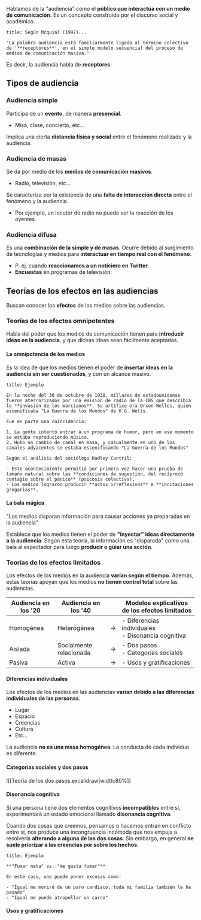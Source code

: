 Hablamos de la "audiencia" como el **público que interactúa con un medio de comunicación.** Es un concepto construido por el discurso social y académico.

```ad-quote
title: Según Mcquial (1997)...

"La palabra audiencia está familiarmente ligada al término colectivo de '**receptores**', en el simple modelo secuencial del proceso de medios de comunicación masiva."

```

Es decir, la audiencia habla de **receptores**.

## Tipos de audiencia

### Audiencia simple

Participa de un **evento**, de manera **presencial**.

- Misa, clase, concierto, etc...

Implica una cierta **distancia física y social** entre el fenómeno realizado y la audiencia.

### Audiencia de masas

Se da por medio de los **medios de comunicación masivos**.

- Radio, televisión, etc...

Se caracteriza por la existencia de una **falta de interacción directa** entre el fenómeno y la audiencia.

- Por ejemplo, un locutor de radio no puede ver la reacción de los oyentes.

### Audiencia difusa

Es una **combinación de la simple y de masas**. Ocurre debido al surgimiento de tecnologías y medios para **interactuar en tiempo real con el fenómeno**.

- P. ej. cuando **reaccionamos a un noticiero en Twitter**.
- **Encuestas** en programas de televisión.

## Teorías de los efectos en las audiencias

Buscan conocer los **efectos** de los medios sobre las audiencias.

### Teorías de los efectos omnipotentes

Habla del poder que los medios de comunicación tienen para **introducir ideas en la audiencia**, y que dichas ideas sean fácilmente aceptadas.

#### La omnipotencia de los medios

Es la idea de que los medios tienen el poder de **insertar ideas en la audiencia sin ser cuestionados**, y con un alcance masivo.

```ad-example
title: Ejemplo

En la noche del 30 de octubre de 1938, millares de estadounidense fueron aterrorizados por una emisión de radio de la CBS que describía la **invasión de los marcianos**. Su artífice era Orson Welles, quien escenificaba "La Guerra de los Mundos" de H.G. Wells.

Fue en parte una coincidencia:

1. La gente intentó entrar a un programa de humor, pero en ese momento se estaba reproduciendo música.
2. Hubo un cambio de canal en masa, y casualmente en uno de los canales adyacentes se estaba escenificando "La Guerra de los Mundos"

Según el análisis del sociólogo Hadley Cantril:

- Este acontecimiento permitió por primera vez hacer una prueba de tamaño natural sobre las **condiciones de sugestión, del recíproco contagio sobre el pánico** (psicosis colectiva).
- Los medios lograron producir **actos irreflexivos** e **incitaciones gregarias**.

```

#### La bala mágica

"Los medios disparan información para causar acciones ya preparadas en la audiencia"

Establece que los medios tienen el poder de **"inyectar" ideas directamente a la audiencia**. Según esta teoría, la información es "disparada" como una bala al espectador para luego **producir o guiar una acción**.

### Teorías de los efectos limitados

Los efectos de los medios en la audiencia **varían según el tiempo**. Además, estas teorías apoyan que los medios **no tienen control total** sobre las audiencias.

| Audiencia en los '20 | Audiencia en los '40    |       | Modelos explicativos de los efectos limitados        |
| -------------------- | ----------------------- | ----- | ---------------------------------------------------- |
| Homogénea            | Heterogénea             | $\to$ | - Diferencias individuales<br>- Disonancia cognitiva |
| Aislada              | Socialmente relacionada | $\to$ | - Dos pasos<br>- Categorías sociales                 |
| Pasiva               | Activa                  | $\to$ | - Usos y gratificaciones                             |

#### Diferencias individuales

Los efectos de los medios en las audiencias **varían debido a las diferencias individuales de las personas**.

- Lugar
- Espacio
- Creencias
- Cultura
- Etc...

La audiencia **no es una masa homogénea**. La conducta de cada individuo es diferente.

#### Categorías sociales y dos pasos

![[Teoria de los dos pasos.excalidraw|width:80%]]

#### Disonancia cognitiva

Si una persona tiene dos elementos cognitivos **incompatibles** entre sí, experimentará un estado emocional llamado **disonancia cognitiva**.

Cuando dos cosas que creemos, pensamos o hacemos entran en conflicto entre sí, nos produce una incongruencia incómoda que nos empuja a resolverla **alterando a alguna de las dos cosas**. Sin embargo, en general **se suele priorizar a las creencias por sobre los hechos**.

```ad-example
title: Ejemplo

**"Fumar mata" vs. "me gusta fumar"**

En este caso, uno puede poner excusas como:

- "Igual me moriré de un paro cardíaco, toda mi familia también le ha pasado"
- "Igual me puede atropellar un carro"

```

#### Usos y gratificaciones

